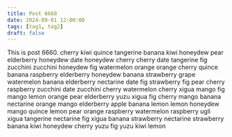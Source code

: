 ```yaml
---
title: Post 6660
date: 2024-09-01 12:00:00
tags: [tag1, tag2]
draft: false
---
```

This is post 6660.
cherry
kiwi
quince
tangerine
banana
kiwi
honeydew
pear
elderberry
honeydew
date
honeydew
cherry
cherry
date
tangerine
fig
zucchini
zucchini
honeydew
fig
watermelon
orange
orange
cherry
quince
banana
raspberry
elderberry
honeydew
banana
strawberry
grape
watermelon
banana
elderberry
nectarine
date
fig
strawberry
fig
pear
cherry
raspberry
zucchini
date
zucchini
cherry
watermelon
cherry
xigua
mango
fig
mango
lemon
orange
pear
elderberry
yuzu
xigua
fig
cherry
mango
banana
nectarine
orange
mango
elderberry
apple
banana
lemon
lemon
honeydew
mango
quince
lemon
pear
orange
raspberry
watermelon
raspberry
ugli
xigua
tangerine
nectarine
fig
xigua
banana
strawberry
nectarine
strawberry
banana
kiwi
honeydew
cherry
yuzu
fig
yuzu
kiwi
lemon
